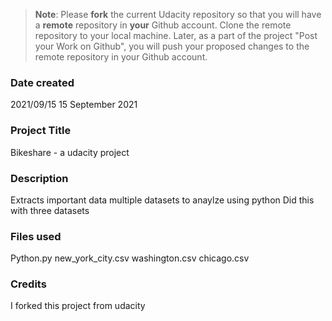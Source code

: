 >**Note**: Please **fork** the current Udacity repository so that you will have a **remote** repository in **your** Github account. Clone the remote repository to your local machine. Later, as a part of the project "Post your Work on Github", you will push your proposed changes to the remote repository in your Github account.

### Date created
2021/09/15
15 September 2021

### Project Title
Bikeshare - a udacity project

### Description
Extracts important data multiple datasets to anaylze using python
Did this with three datasets 

### Files used
Python.py
new_york_city.csv
washington.csv
chicago.csv

### Credits
I forked this project from udacity

